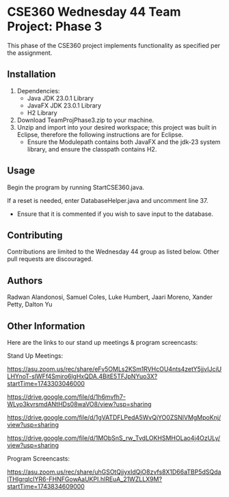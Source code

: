 # CSE360 Wednesday 44 Team Project: Phase 3

This phase of the CSE360 project implements functionality as specified per the assignment.

## Installation
1. Dependencies:
   - Java JDK 23.0.1 Library
   - JavaFX JDK 23.0.1 Library
   - H2 Library
2. Download TeamProjPhase3.zip to your machine.
3. Unzip and import into your desired workspace; this project was built in Eclipse, therefore the following instructions are for Eclipse.
   - Ensure the Modulepath contains both JavaFX and the jdk-23 system library, and ensure the classpath contains H2.

## Usage
Begin the program by running StartCSE360.java.

If a reset is needed, enter DatabaseHelper.java and uncomment line 37. 
  - Ensure that it is commented if you wish to save input to the database.

## Contributing
Contributions are limited to the Wednesday 44 group as listed below. Other pull requests are discouraged.

## Authors
Radwan Alandonosi, Samuel Coles, Luke Humbert, Jaari Moreno, Xander Petty, Dalton Yu

## Other Information
Here are the links to our stand up meetings & program screencasts:

Stand Up Meetings:

https://asu.zoom.us/rec/share/eFv5OMLs2KSm1RVHcOU4nts4zetY5jjvIJciULHYnoT-slWFf4Smjro6lgHxQDA.4BitE5TFJpNYuo3X?startTime=1743303046000

https://drive.google.com/file/d/1h6mvfh7-WLyo3kvrsmdANtHDs08waVO8/view?usp=sharing

https://drive.google.com/file/d/1gVATDFLPedA5WvQjYO0ZSNIVMgMpoKnj/view?usp=sharing 

https://drive.google.com/file/d/1MObSnS_rw_TvdLOKHSMHOLao4j4OzULy/view?usp=sharing

Program Screencasts:

https://asu.zoom.us/rec/share/uhGSOtQjjyxIdQjO8zvfs8X1D66aTBP5dSQdalTHIgrqlcIYR6-FHNFGowAaUKPI.hlREuA_21WZLLX9M?startTime=1743834609000

